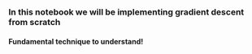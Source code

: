 ### In this notebook we will be implementing gradient descent from scratch

#### Fundamental technique to understand!
